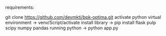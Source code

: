 requirements:

git clone https://github.com/devmkti/bpk-optima.git
activate python virtual environment -> venv/Script/activate
install library -> pip install flask pulp scipy numpy pandas
running python -> python app.py
